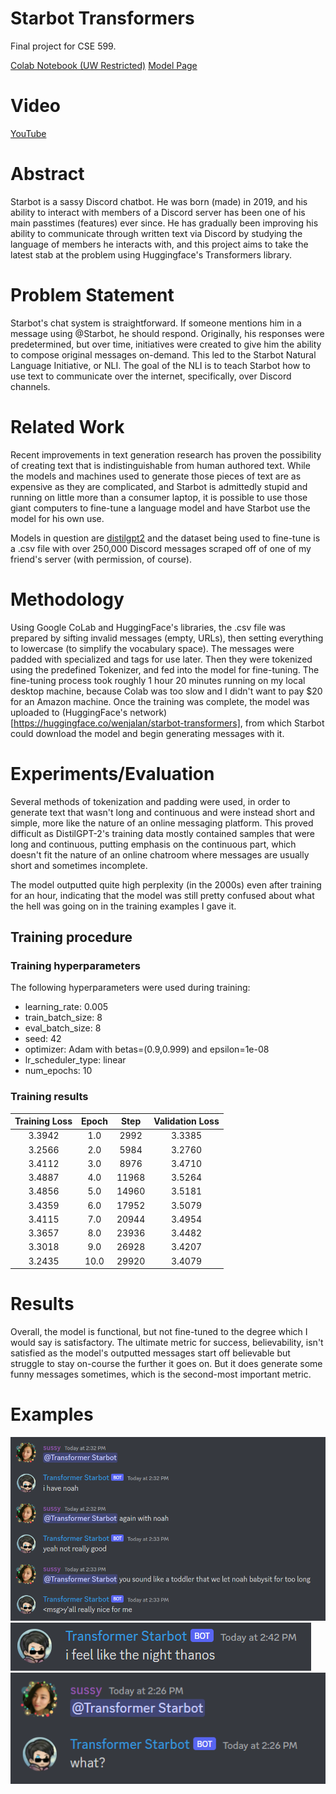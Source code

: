 # Starbot Transformers
Final project for CSE 599.

[Colab Notebook (UW Restricted)](https://colab.research.google.com/drive/16lSuWMVLeIxCabtUdo6EhJCbk_FVynSO?usp=sharing)
[Model Page](https://huggingface.co/wenjalan/starbot-transformers)

# Video
[YouTube](https://youtu.be/xEK8FC-fsIY)

# Abstract
Starbot is a sassy Discord chatbot. He was born (made) in 2019, and his ability to interact with members of a Discord server has been one of his main passtimes (features) ever since. He has gradually been improving his ability to communicate through written text via Discord by studying the language of members he interacts with, and this project aims to take the latest stab at the problem using Huggingface's Transformers library.

# Problem Statement
Starbot's chat system is straightforward. If someone mentions him in a message using @Starbot, he should respond. Originally, his responses were predetermined, but over time, initiatives were created to give him the ability to compose original messages on-demand. This led to the Starbot Natural Language Initiative, or NLI. The goal of the NLI is to teach Starbot how to use text to communicate over the internet, specifically, over Discord channels.

# Related Work
Recent improvements in text generation research has proven the possibility of creating text that is indistinguishable from human authored text. While the models and machines used to generate those pieces of text are as expensive as they are complicated, and Starbot is admittedly stupid and running on little more than a consumer laptop, it is possible to use those giant computers to fine-tune a language model and have Starbot use the model for his own use. 

Models in question are [distilgpt2](https://huggingface.co/distilgpt2) and the dataset being used to fine-tune is a .csv file with over 250,000 Discord messages scraped off of one of my friend's server (with permission, of course).

# Methodology
Using Google CoLab and HuggingFace's libraries, the .csv file was prepared by sifting invalid messages (empty, URLs), then setting everything to lowercase (to simplify the vocabulary space). The messages were padded with specialized <msg> and </msg> tags for use later. Then they were tokenized using the predefined Tokenizer, and fed into the model for fine-tuning. The fine-tuning process took roughly 1 hour 20 minutes running on my local desktop machine, because Colab was too slow and I didn't want to pay $20 for an Amazon machine. Once the training was complete, the model was uploaded to (HuggingFace's network)[https://huggingface.co/wenjalan/starbot-transformers], from which Starbot could download the model and begin generating messages with it.

# Experiments/Evaluation
Several methods of tokenization and padding were used, in order to generate text that wasn't long and continuous and were instead short and simple, more like the nature of an online messaging platform. This proved difficult as DistilGPT-2's training data mostly contained samples that were long and continuous, putting emphasis on the continuous part, which doesn't fit the nature of an online chatroom where messages are usually short and sometimes incomplete.

The model outputted quite high perplexity (in the 2000s) even after training for an hour, indicating that the model was still pretty confused about what the hell was going on in the training examples I gave it.

## Training procedure

### Training hyperparameters

The following hyperparameters were used during training:
- learning_rate: 0.005
- train_batch_size: 8
- eval_batch_size: 8
- seed: 42
- optimizer: Adam with betas=(0.9,0.999) and epsilon=1e-08
- lr_scheduler_type: linear
- num_epochs: 10

### Training results

| Training Loss | Epoch | Step  | Validation Loss |
|:-------------:|:-----:|:-----:|:---------------:|
| 3.3942        | 1.0   | 2992  | 3.3385          |
| 3.2566        | 2.0   | 5984  | 3.2760          |
| 3.4112        | 3.0   | 8976  | 3.4710          |
| 3.4887        | 4.0   | 11968 | 3.5264          |
| 3.4856        | 5.0   | 14960 | 3.5181          |
| 3.4359        | 6.0   | 17952 | 3.5079          |
| 3.4115        | 7.0   | 20944 | 3.4954          |
| 3.3657        | 8.0   | 23936 | 3.4482          |
| 3.3018        | 9.0   | 26928 | 3.4207          |
| 3.2435        | 10.0  | 29920 | 3.4079          |

# Results
Overall, the model is functional, but not fine-tuned to the degree which I would say is satisfactory. The ultimate metric for success, believability, isn't satisfied as the model's outputted messages start off believable but struggle to stay on-course the further it goes on. But it does generate some funny messages sometimes, which is the second-most important metric.

# Examples
![chat-1.png](img/chat-1.png)
![chat-2.png](img/chat-2.png)
![chat-3.png](img/chat-3.png)